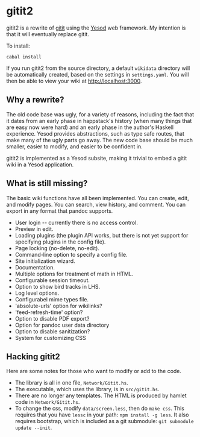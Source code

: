 gitit2
======

gitit2 is a rewrite of [gitit] using the [Yesod] web framework.
My intention is that it will eventually replace gitit.

[gitit]: http://gitit.net

To install:

    cabal install

If you run gitit2 from the source directory, a default
`wikidata` directory will be automatically created, based
on the settings in `settings.yaml`.  You will then be able
to view your wiki at <http://localhost:3000>.

Why a rewrite?
--------------

The old code base was ugly, for a variety of reasons, including
the fact that it dates from an early phase in happstack's history
(when many things that are easy now were hard) and an early phase
in the author's Haskell experience.  Yesod provides abstractions,
such as type safe routes, that make many of the ugly parts go away.
The new code base should be much smaller, easier to modify, and
easier to be confident in.

gitit2 is implemented as a Yesod subsite, making it trivial
to embed a gitit wiki in a Yesod application.

What is still missing?
----------------------

The basic wiki functions have all been implemented. You can
create, edit, and modify pages.  You can search, view
history, and comment.  You can export in any format that
pandoc supports.

* User login -- currently there is no access control.
* Preview in edit.
* Loading plugins (the plugin API works, but there is not
  yet support for specifying plugins in the config file).
* Page locking (no-delete, no-edit).
* Command-line option to specify a config file.
* Site initialization wizard.
* Documentation.
* Multiple options for treatment of math in HTML.
* Configurable session timeout.
* Option to show bird tracks in LHS.
* Log level options.
* Configurabel mime types file.
* 'absolute-urls' option for wikilinks?
* 'feed-refresh-time' option?
* Option to disable PDF export?
* Option for pandoc user data directory
* Option to disable sanitization?
* System for customizing CSS

[Yesod]: http://www.yesodweb.com/

Hacking gitit2
--------------

Here are some notes for those who want to modify or
add to the code.

* The library is all in one file, `Network/Gitit.hs`.
* The executable, which uses the library, is in `src/gitit.hs`.
* There are no longer any templates.  The HTML is produced
  by hamlet code in `Network/Gitit.hs`.
* To change the css, modify `data/screen.less`, then do
  `make css`.  This requires that you have `lessc` in your
  path:  `npm install -g less`.  It also requires bootstrap,
  which is included as a git submodule:
  `git submodule update --init`.


